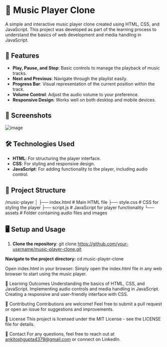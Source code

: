 # 🎵 Music Player Clone

A simple and interactive music player clone created using HTML, CSS, and JavaScript. This project was developed as part of the learning process to understand the basics of web development and media handling in JavaScript.

## 🚀 Features

- **Play, Pause, and Stop**: Basic controls to manage the playback of music tracks.
- **Next and Previous**: Navigate through the playlist easily.
- **Progress Bar**: Visual representation of the current position within the track.
- **Volume Control**: Adjust the audio volume to your preference.
- **Responsive Design**: Works well on both desktop and mobile devices.

## 📸 Screenshots

![image](https://github.com/user-attachments/assets/9294e3be-9816-4406-85e3-625fb410dd25)


## 🛠️ Technologies Used

- **HTML**: For structuring the player interface.
- **CSS**: For styling and responsive design.
- **JavaScript**: For adding functionality to the player, including audio control.

## 📂 Project Structure

/music-player │ ├── index.html # Main HTML file ├── style.css # CSS for styling the player ├── script.js # JavaScript for player functionality └── assets # Folder containing audio files and images


## 🖥️ Setup and Usage

1. **Clone the repository**:
   git clone https://github.com/your-username/music-player-clone.git
   
**Navigate to the project directory:**
cd music-player-clone

Open index.html in your browser: Simply open the index.html file in any web browser to start using the music player.

🎯 Learning Outcomes
Understanding the basics of HTML, CSS, and JavaScript.
Implementing audio controls and media handling in JavaScript.
Creating a responsive and user-friendly interface with CSS.

🤝 Contributing
Contributions are welcome! Feel free to submit a pull request or open an issue for suggestions and improvements.

📜 License
This project is licensed under the MIT License - see the LICENSE file for details.

📧 Contact
For any questions, feel free to reach out at ankitoshgupta4379@gmail.com or connect on LinkedIn.
